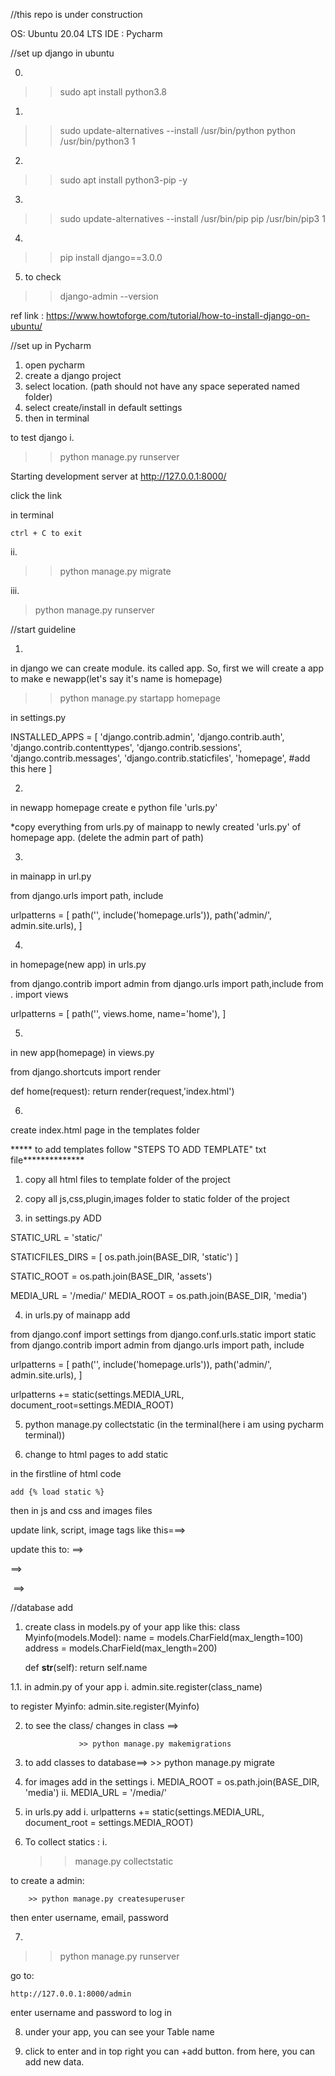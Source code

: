 
//this repo is under construction

OS: Ubuntu 20.04 LTS
IDE : Pycharm

//set up django in ubuntu

0. 
>> sudo apt install python3.8


1. 
>> sudo update-alternatives --install /usr/bin/python python /usr/bin/python3 1

2. 
>> sudo apt install python3-pip -y

3. 
>> sudo update-alternatives --install /usr/bin/pip pip /usr/bin/pip3 1


4. 
>> pip install django==3.0.0

5. to check
>> django-admin --version

ref link : https://www.howtoforge.com/tutorial/how-to-install-django-on-ubuntu/



//set up in Pycharm

1. open pycharm
2. create a django project
3. select location. (path should not have any space seperated named folder)
4. select create/install in default settings
5. then in terminal

to test django
i.	
>> python manage.py runserver

Starting development server at http://127.0.0.1:8000/

click the link

in terminal 

    ctrl + C to exit
 
ii. 	
>> python manage.py migrate

iii.	
> python manage.py runserver


//start guideline

1. 
in django we can create module. its called app.
So, first we will create a app
to make e newapp(let's say it's name is homepage)


>> python manage.py startapp homepage

in settings.py

INSTALLED_APPS = [
    'django.contrib.admin',
    'django.contrib.auth',
    'django.contrib.contenttypes',
    'django.contrib.sessions',
    'django.contrib.messages',
    'django.contrib.staticfiles',
    'homepage', #add this here
]

2.
in newapp homepage create e python file 'urls.py'

*copy everything from urls.py of mainapp to newly created 'urls.py' of homepage app.
(delete the admin part of path)

3.
in mainapp
	in url.py


from django.urls import path, include

urlpatterns = [
    path('', include('homepage.urls')),
    path('admin/', admin.site.urls),
]

4.
in homepage(new app)
	in urls.py


from django.contrib import admin
from django.urls import path,include
from . import views

urlpatterns = [
    path('', views.home, name='home'),
]


5.
in new app(homepage)
	in views.py


from django.shortcuts import render


def home(request):
    return render(request,'index.html')

6. 
create index.html page in the templates folder


***** to add templates follow "STEPS TO ADD TEMPLATE" txt file**************


1. copy all html files to template folder of the project

2. copy all js,css,plugin,images folder to static folder of the project

3. in settings.py ADD

STATIC_URL = 'static/'

STATICFILES_DIRS = [
    os.path.join(BASE_DIR, 'static')
]

STATIC_ROOT = os.path.join(BASE_DIR, 'assets')

MEDIA_URL = '/media/'
MEDIA_ROOT = os.path.join(BASE_DIR, 'media') 

4. in urls.py of mainapp add

from django.conf import settings
from django.conf.urls.static import static
from django.contrib import admin
from django.urls import path, include

urlpatterns = [
    path('', include('homepage.urls')),
    path('admin/', admin.site.urls),
]

urlpatterns += static(settings.MEDIA_URL, document_root=settings.MEDIA_ROOT)

5. python manage.py collectstatic (in the terminal(here i am using pycharm terminal))

6. change to html pages to add static

in the firstline of html code

    add {% load static %} 


then in js and css and images files

update link, script, image tags like this===>


<link rel="stylesheet" href="assets/css/main.css" /> 
update this to: 
==> <link rel="stylesheet" href="{%static 'assets/css/main.css' %}" />

<script src="assets/js/jquery.min.js"></script> 
==> <script src="{% static 'assets/js/jquery.min.js' %}"></script>

<span class="image main"><img src="images/pic03.jpg" alt="" /></span> 
==> <span class="image main"><img src="{% static 'images/pic03.jpg' %}" alt="" /></span>


//database add

1. create class in models.py of your app
like this: 
class Myinfo(models.Model):
    name = models.CharField(max_length=100)
    address = models.CharField(max_length=200)

    def __str__(self):
        return self.name 


1.1.
in admin.py of your app
					i. admin.site.register(class_name)

to register Myinfo:
                    admin.site.register(Myinfo)

2. to see the class/ changes in class ==>

                   >> python manage.py makemigrations  

3. to add classes to database==>
                   >> python manage.py migrate 

4. for images add in the settings
		i. MEDIA_ROOT = os.path.join(BASE_DIR, 'media')
		ii. MEDIA_URL = '/media/'

5. in urls.py add
		i. urlpatterns += static(settings.MEDIA_URL, document_root = settings.MEDIA_ROOT)

6. To collect statics :
	i.  
    >> manage.py collectstatic
	

to create a admin:

		>> python manage.py createsuperuser

then enter username, email, password

7.
>> python manage.py runserver

go to:
	
	http://127.0.0.1:8000/admin

enter username and password to log in

8. under your app, you can see your Table name

9. click to enter and in top right you can +add button. from here, you can add new data.
